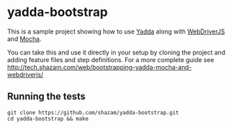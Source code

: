 # yadda-bootstrap

This is a sample project showing how to use [Yadda](https://github.com/acuminous/yadda/) along with [WebDriverJS](https://code.google.com/p/selenium/wiki/WebDriverJs) and [Mocha](http://visionmedia.github.io/mocha/).

You can take this and use it directly in your setup by cloning the project and adding feature files and step definitions.  For a more complete guide see http://tech.shazam.com/web/bootstrapping-yadda-mocha-and-webdriverjs/

## Running the tests
````
git clone https://github.com/shazam/yadda-bootstrap.git
cd yadda-bootstrap && make
````
